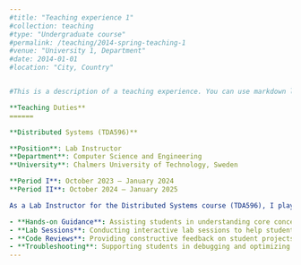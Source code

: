 ```yaml
---
#title: "Teaching experience 1"
#collection: teaching
#type: "Undergraduate course"
#permalink: /teaching/2014-spring-teaching-1
#venue: "University 1, Department"
#date: 2014-01-01
#location: "City, Country"


#This is a description of a teaching experience. You can use markdown like any other post.

**Teaching Duties**
======

**Distributed Systems (TDA596)**

**Position**: Lab Instructor  
**Department**: Computer Science and Engineering  
**University**: Chalmers University of Technology, Sweden  

**Period I**: October 2023 – January 2024   
**Period II**: October 2024 – January 2025  

As a Lab Instructor for the Distributed Systems course (TDA596), I played a key role in guiding students through the practical aspects of designing, implementing, and analyzing distributed systems. My responsibilities included:

- **Hands-on Guidance**: Assisting students in understanding core concepts such as consensus algorithms, fault tolerance, replication, and distributed coordination.
- **Lab Sessions**: Conducting interactive lab sessions to help students implement distributed algorithms and protocols using modern tools and frameworks.
- **Code Reviews**: Providing constructive feedback on student projects, ensuring adherence to best practices in software development and system design.
- **Troubleshooting**: Supporting students in debugging and optimizing their distributed systems, addressing challenges related to scalability, consistency, and network communication.
---
```

